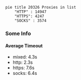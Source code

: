 
```mermaid
pie title 20326 Proxies in list
    "HTTP" : 14947
    "HTTPS": 4247
    "SOCKS" : 3574
```

### Some Info
#### Average Timeout

- mixed: 4.3s
- http: 2.3s
- https: 7.6s
- socks: 6.4s